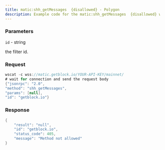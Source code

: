 ```yaml
---
title: matic:shh_getMessages  {disallowed} - Polygon
description: Example code for the matic:shh_getMessages  {disallowed} ws method. Сomplete guide on how to use matic:shh_getMessages  {disallowed} ws in GetBlock.io Web3 documentation.
---
```


### Parameters


`id` - string

the filter id.

### Request

``` java
wscat -c wss://matic.getblock.io/YOUR-API-KEY/mainnet/ 
# wait for connection and send the request body 
{"jsonrpc": "2.0",
"method": "shh_getMessages",
"params": [null],
"id": "getblock.io"}
```

###  Response

``` java
{
    "result": "null",
    "id": "getblock.io",
    "status_code": 405,
    "message": "Method not allowed"
}
```

